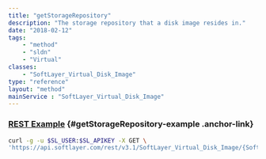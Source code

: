 ```yaml
---
title: "getStorageRepository"
description: "The storage repository that a disk image resides in."
date: "2018-02-12"
tags:
    - "method"
    - "sldn"
    - "Virtual"
classes:
    - "SoftLayer_Virtual_Disk_Image"
type: "reference"
layout: "method"
mainService : "SoftLayer_Virtual_Disk_Image"
---
```


### [REST Example](#getStorageRepository-example) <a href="/article/rest/"><i class="fas fa-question"></i></a> {#getStorageRepository-example .anchor-link} 
```bash
curl -g -u $SL_USER:$SL_APIKEY -X GET \
'https://api.softlayer.com/rest/v3.1/SoftLayer_Virtual_Disk_Image/{SoftLayer_Virtual_Disk_ImageID}/getStorageRepository'
```
